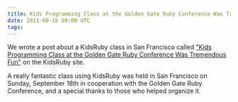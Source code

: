 ```yaml
---
title: Kids Programming Class at the Golden Gate Ruby Conference Was Tremendous Fun
date: 2011-09-18 00:00 UTC
tags:
---
```


We wrote a post about a KidsRuby class in San Francisco called ["Kids Programming Class at the Golden Gate Ruby Conference Was Tremendous Fun"](http://www.kidsruby.com#2011-09-18) on the KidsRuby site.

A really fantastic class using KidsRuby was held in San Francisco on Sunday, September 18th in cooperation with the Golden Gate Ruby Conference, and a special thanks to those who helped organize it.